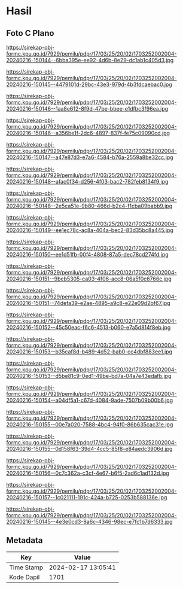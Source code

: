 # Hasil

## Foto C Plano

https://sirekap-obj-formc.kpu.go.id/7929/pemilu/pdpr/17/03/25/20/02/1703252002004-20240216-150144--6bba395e-ee92-4d6b-8e29-dc1ab1c405d3.jpg

https://sirekap-obj-formc.kpu.go.id/7929/pemilu/pdpr/17/03/25/20/02/1703252002004-20240216-150145--4479101d-29bc-43e3-979d-4b3fdcaebac0.jpg

https://sirekap-obj-formc.kpu.go.id/7929/pemilu/pdpr/17/03/25/20/02/1703252002004-20240216-150146--1aa8e612-8f9d-47be-bbee-e1dfbc3f96ea.jpg

https://sirekap-obj-formc.kpu.go.id/7929/pemilu/pdpr/17/03/25/20/02/1703252002004-20240216-150146--a356be1f-2dc6-4897-837f-fe75c09090cd.jpg

https://sirekap-obj-formc.kpu.go.id/7929/pemilu/pdpr/17/03/25/20/02/1703252002004-20240216-150147--a47e87d3-e7a6-4584-b76a-2559a8be32cc.jpg

https://sirekap-obj-formc.kpu.go.id/7929/pemilu/pdpr/17/03/25/20/02/1703252002004-20240216-150148--afac0f34-d256-4f03-bac2-782feb8134f9.jpg

https://sirekap-obj-formc.kpu.go.id/7929/pemilu/pdpr/17/03/25/20/02/1703252002004-20240216-150148--2e5ca51e-9b80-466d-b2c4-f1cba09babb9.jpg

https://sirekap-obj-formc.kpu.go.id/7929/pemilu/pdpr/17/03/25/20/02/1703252002004-20240216-150149--ee1ec78c-ac8a-404a-bec2-83d35bc8a445.jpg

https://sirekap-obj-formc.kpu.go.id/7929/pemilu/pdpr/17/03/25/20/02/1703252002004-20240216-150150--ee1d51fb-00f4-4808-87a5-dec78cd274fd.jpg

https://sirekap-obj-formc.kpu.go.id/7929/pemilu/pdpr/17/03/25/20/02/1703252002004-20240216-150151--9beb5305-ca03-4f06-acc8-06a5f0c6766c.jpg

https://sirekap-obj-formc.kpu.go.id/7929/pemilu/pdpr/17/03/25/20/02/1703252002004-20240216-150151--74defa39-e2ae-4895-a9c8-e22e09d2bf67.jpg

https://sirekap-obj-formc.kpu.go.id/7929/pemilu/pdpr/17/03/25/20/02/1703252002004-20240216-150152--45c50eac-f6c6-4513-b060-e7a5d814f8eb.jpg

https://sirekap-obj-formc.kpu.go.id/7929/pemilu/pdpr/17/03/25/20/02/1703252002004-20240216-150153--b35caf8d-b489-4d52-bab0-cc4dbf883ee1.jpg

https://sirekap-obj-formc.kpu.go.id/7929/pemilu/pdpr/17/03/25/20/02/1703252002004-20240216-150153--d5be81c9-0ed1-49be-bd7a-04a7e43edafb.jpg

https://sirekap-obj-formc.kpu.go.id/7929/pemilu/pdpr/17/03/25/20/02/1703252002004-20240216-150154--a04df5a1-c67d-4084-9ade-7507b09b00b6.jpg

https://sirekap-obj-formc.kpu.go.id/7929/pemilu/pdpr/17/03/25/20/02/1703252002004-20240216-150155--00e7a020-7588-4bc4-94f0-86b635cac31e.jpg

https://sirekap-obj-formc.kpu.go.id/7929/pemilu/pdpr/17/03/25/20/02/1703252002004-20240216-150155--0d158f63-39d4-4cc5-85f8-e84aedc3906d.jpg

https://sirekap-obj-formc.kpu.go.id/7929/pemilu/pdpr/17/03/25/20/02/1703252002004-20240216-150156--0c7c362a-c3cf-4e67-b6f5-2ad6c1ad132d.jpg

https://sirekap-obj-formc.kpu.go.id/7929/pemilu/pdpr/17/03/25/20/02/1703252002004-20240216-150157--1c021111-191c-424a-b725-0253b588136e.jpg

https://sirekap-obj-formc.kpu.go.id/7929/pemilu/pdpr/17/03/25/20/02/1703252002004-20240216-150145--4e3e0cd3-8a6c-4346-98ec-e7fc1b7d6333.jpg


## Metadata

| Key        | Value               |
| ---------- | ------------------- |
| Time Stamp | 2024-02-17 13:05:41 |
| Kode Dapil | 1701                |



